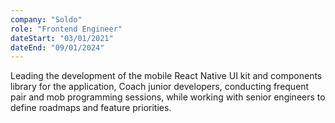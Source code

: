 ```yaml
---
company: "Soldo"
role: "Frontend Engineer"
dateStart: "03/01/2021"
dateEnd: "09/01/2024"
---
```


Leading the development of the mobile React Native UI kit and components library for the application, Coach junior developers, conducting frequent pair and mob programming sessions, while working with senior engineers to define roadmaps and feature priorities.
